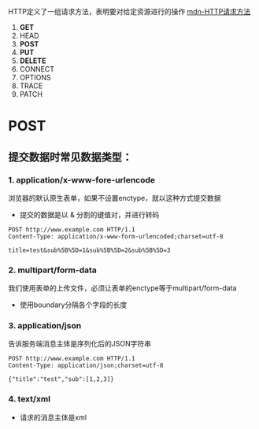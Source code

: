 HTTP定义了一组请求方法，表明要对给定资源进行的操作
[mdn-HTTP请求方法](https://developer.mozilla.org/zh-CN/docs/Web/HTTP/Methods)
1. **GET**
2. HEAD
3. **POST**
4. **PUT**
5. **DELETE**
6. CONNECT
7. OPTIONS
8. TRACE
9. PATCH

# POST
## 提交数据时常见数据类型：
### 1. application/x-www-fore-urlencode
浏览器的默认原生表单，如果不设置enctype，就以这种方式提交数据
- 提交的数据是以 & 分割的键值对，并进行转码
```
POST http://www.example.com HTTP/1.1
Content-Type: application/x-www-form-urlencoded;charset=utf-8

title=test&sub%5B%5D=1&sub%5B%5D=2&sub%5B%5D=3
```
 
### 2. multipart/form-data
我们使用表单的上传文件，必须让表单的enctype等于multipart/form-data
- 使用boundary分隔各个字段的长度

### 3. application/json
告诉服务端消息主体是序列化后的JSON字符串
```
POST http://www.example.com HTTP/1.1 
Content-Type: application/json;charset=utf-8

{"title":"test","sub":[1,2,3]}
```

### 4. text/xml
- 请求的消息主体是xml
